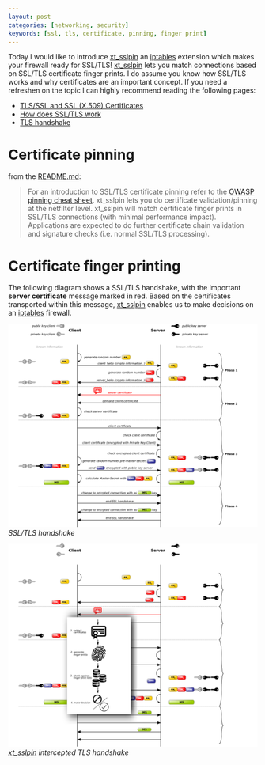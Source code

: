 ```yaml
---
layout: post
categories: [networking, security]
keywords: [ssl, tls, certificate, pinning, finger print]
---
```


Today I would like to introduce [xt_sslpin] an [iptables] extension which makes your firewall ready for SSL/TLS! [xt_sslpin] lets you match connections based on SSL/TLS certificate finger prints. I do assume you know how SSL/TLS works and why certificates are an important concept. If you need a refreshen on the topic I can highly recommend reading the following pages:

* [TLS/SSL and SSL (X.509) Certificates](http://www.zytrax.com/tech/survival/ssl.html)
* [How does SSL/TLS work](https://security.stackexchange.com/questions/20803/how-does-ssl-tls-work)
* [TLS handshake](https://en.wikipedia.org/wiki/Transport_Layer_Security#TLS_handshake)

# Certificate pinning

from the [README.md]:
> For an introduction to SSL/TLS certificate pinning refer to the [OWASP pinning cheat sheet](https://www.owasp.org/index.php/Pinning_Cheat_Sheet). xt_sslpin lets you do certificate validation/pinning at the netfilter level. xt_sslpin will match certificate finger prints in SSL/TLS connections (with minimal performance impact). Applications are expected to do further certificate chain validation and signature checks (i.e. normal SSL/TLS processing).

# Certificate finger printing

The following diagram shows a SSL/TLS handshake, with the important **server certificate** message marked in red. Based on the certificates transported within this message, [xt_sslpin] enables us to make decisions on an [iptables] firewall.

![tls handshake](/static/posts/xt_sslpin/handshake.png)
*SSL/TLS handshake*

![handshake xt_sslpin](/static/posts/xt_sslpin/handshake_xt_sslpin.png)
*[xt_sslpin] intercepted TLS handshake*

[xt_sslpin]:https://github.com/Enteee/xt_sslpin
[iptables]:https://www.netfilter.org/projects/iptables/index.html
[README.md]:https://github.com/Enteee/xt_sslpin/blob/master/README.md

